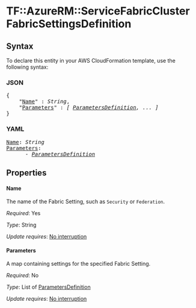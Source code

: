 # TF::AzureRM::ServiceFabricCluster FabricSettingsDefinition

## Syntax

To declare this entity in your AWS CloudFormation template, use the following syntax:

### JSON

<pre>
{
    "<a href="#name" title="Name">Name</a>" : <i>String</i>,
    "<a href="#parameters" title="Parameters">Parameters</a>" : <i>[ <a href="parametersdefinition.md">ParametersDefinition</a>, ... ]</i>
}
</pre>

### YAML

<pre>
<a href="#name" title="Name">Name</a>: <i>String</i>
<a href="#parameters" title="Parameters">Parameters</a>: <i>
      - <a href="parametersdefinition.md">ParametersDefinition</a></i>
</pre>

## Properties

#### Name

The name of the Fabric Setting, such as `Security` or `Federation`.

_Required_: Yes

_Type_: String

_Update requires_: [No interruption](https://docs.aws.amazon.com/AWSCloudFormation/latest/UserGuide/using-cfn-updating-stacks-update-behaviors.html#update-no-interrupt)

#### Parameters

A map containing settings for the specified Fabric Setting.

_Required_: No

_Type_: List of <a href="parametersdefinition.md">ParametersDefinition</a>

_Update requires_: [No interruption](https://docs.aws.amazon.com/AWSCloudFormation/latest/UserGuide/using-cfn-updating-stacks-update-behaviors.html#update-no-interrupt)

